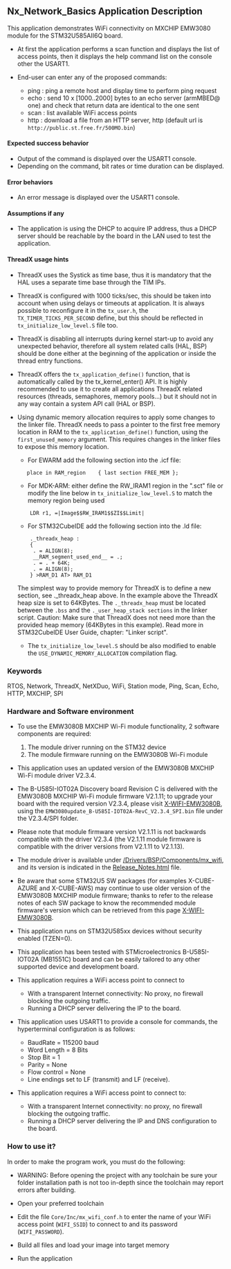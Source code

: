 ## <b>Nx_Network_Basics Application Description</b>

This application demonstrates WiFi connectivity on MXCHIP EMW3080 module for the STM32U585AII6Q board.

- At first the application performs a scan function and displays the list of access points, then it displays the help command list on the console other the USART1.

- End-user can enter any of the proposed commands:

  - ping <hostname> : ping a remote host and display time to perform ping request
  - echo : send 10 x [1000..2000] bytes to an echo server (armMBED@ one) and check that return data are identical to the one sent
  - scan : list available WiFi access points
  - http : download a file from an HTTP server, http <url> (default url is `http://public.st.free.fr/500MO.bin`)


#### <b>Expected success behavior</b>

- Output of the command is displayed over the USART1 console.
- Depending on the command, bit rates or time duration can be displayed.

#### <b>Error behaviors</b>

- An error message is displayed over the USART1 console.

#### <b>Assumptions if any</b>

- The application is using the DHCP to acquire IP address, thus a DHCP server should be reachable by the board in the LAN used to test the application.

#### <b>ThreadX usage hints</b>

- ThreadX uses the Systick as time base, thus it is mandatory that the HAL uses a separate time base through the TIM IPs.
- ThreadX is configured with 1000 ticks/sec, this should be taken into account when using delays or timeouts at application. It is always possible to reconfigure it in the `tx_user.h`, the `TX_TIMER_TICKS_PER_SECOND` define, but this should be reflected in `tx_initialize_low_level.S` file too.
- ThreadX is disabling all interrupts during kernel start-up to avoid any unexpected behavior, therefore all system related calls (HAL, BSP) should be done either at the beginning of the application or inside the thread entry functions.
- ThreadX offers the `tx_application_define()` function, that is automatically called by the tx_kernel_enter() API.
  It is highly recommended to use it to create all applications ThreadX related resources (threads, semaphores, memory pools...) but it should not in any way contain a system API call (HAL or BSP).
- Using dynamic memory allocation requires to apply some changes to the linker file.
  ThreadX needs to pass a pointer to the first free memory location in RAM to the `tx_application_define()` function, using the `first_unused_memory` argument.
  This requires changes in the linker files to expose this memory location.
    - For EWARM add the following section into the .icf file:
     ```
        place in RAM_region    { last section FREE_MEM };
     ```
    - For MDK-ARM:
    either define the RW_IRAM1 region in the ".sct" file
    or modify the line below in `tx_initialize_low_level.S` to match the memory region being used
    ```
        LDR r1, =|Image$$RW_IRAM1$$ZI$$Limit|
    ```
    - For STM32CubeIDE add the following section into the .ld file:
    ```
        ._threadx_heap :
        {
         . = ALIGN(8);
         __RAM_segment_used_end__ = .;
         . = . + 64K;
         . = ALIGN(8);
        } >RAM_D1 AT> RAM_D1
    ```

    The simplest way to provide memory for ThreadX is to define a new section, see ._threadx_heap above.
    In the example above the ThreadX heap size is set to 64KBytes.
    The `._threadx_heap` must be located between the `.bss` and the `._user_heap_stack sections` in the linker script.
    Caution: Make sure that ThreadX does not need more than the provided heap memory (64KBytes in this example).
    Read more in STM32CubeIDE User Guide, chapter: "Linker script".

    - The `tx_initialize_low_level.S` should be also modified to enable the `USE_DYNAMIC_MEMORY_ALLOCATION` compilation flag.

### <b>Keywords</b>

RTOS, Network, ThreadX, NetXDuo, WiFi, Station mode, Ping, Scan, Echo, HTTP, MXCHIP, SPI

### <b>Hardware and Software environment</b>

 - To use the EMW3080B MXCHIP Wi-Fi module functionality, 2 software components are required:
   1. The module driver running on the STM32 device
   2. The module firmware running on the EMW3080B Wi-Fi module

 - This application uses an updated version of the EMW3080B MXCHIP Wi-Fi module driver V2.3.4.

 - The B-U585I-IOT02A Discovery board Revision C is delivered with the EMW3080B MXCHIP Wi-Fi module firmware V2.1.11;
   to upgrade your board with the required version V2.3.4, please visit [X-WIFI-EMW3080B](https://www.st.com/en/development-tools/x-wifi-emw3080b.html),
   using the `EMW3080update_B-U585I-IOT02A-RevC_V2.3.4_SPI.bin` file under the V2.3.4/SPI folder.

 - Please note that module firmware version V2.1.11 is not backwards compatible with the driver V2.3.4 (the V2.1.11 module firmware is compatible with the driver versions from V2.1.11 to V2.1.13).
 - The module driver is available under [/Drivers/BSP/Components/mx_wifi](../../../../../Drivers/BSP/Components/mx_wifi/), and its version is indicated in the [Release_Notes.html](../../../../../Drivers/BSP/Components/mx_wifi/Release_Notes.html) file.

 - Be aware that some STM32U5 SW packages (for examples X-CUBE-AZURE and X-CUBE-AWS) may continue to use older version of the EMW3080B MXCHIP module firmware;
   thanks to refer to the release notes of each SW package to know the recommended module firmware's version which can be retrieved from this page
   [X-WIFI-EMW3080B](https://www.st.com/en/development-tools/x-wifi-emw3080b.html).

 - This application runs on STM32U585xx devices without security enabled (TZEN=0).

 - This application has been tested with STMicroelectronics B-U585I-IOT02A (MB1551C)
   board and can be easily tailored to any other supported device and development board.

 - This application requires a WiFi access point to connect to
   - With a transparent Internet connectivity: No proxy, no firewall blocking the outgoing traffic.
   - Running a DHCP server delivering the IP to the board.

 - This application uses USART1 to provide a console for commands, the hyperterminal configuration is as follows:
   - BaudRate = 115200 baud
   - Word Length = 8 Bits
   - Stop Bit = 1
   - Parity = None
   - Flow control = None
   - Line endings set to LF (transmit) and LF (receive).

 - This application requires a WiFi access point to connect to:
   - With a transparent Internet connectivity: no proxy, no firewall blocking the outgoing traffic.
   - Running a DHCP server delivering the IP and DNS configuration to the board.

### <b>How to use it?</b>

In order to make the program work, you must do the following:

 - WARNING: Before opening the project with any toolchain be sure your folder installation path is not too in-depth since the toolchain may report errors after building.

 - Open your preferred toolchain

 - Edit the file `Core/Inc/mx_wifi_conf.h` to enter the name of your WiFi access point (`WIFI_SSID`) to connect to and its password (`WIFI_PASSWORD`).

 - Build all files and load your image into target memory

 - Run the application
